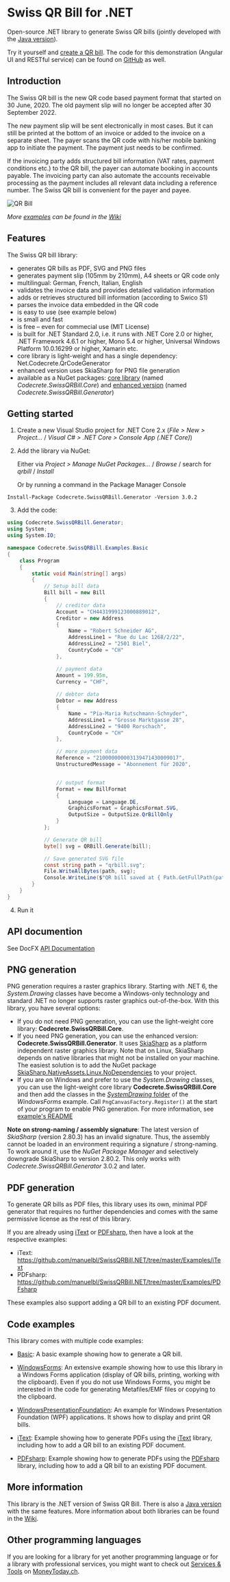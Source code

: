 # Swiss QR Bill for .NET

Open-source .NET library to generate Swiss QR bills (jointly developed with the [Java version](https://github.com/manuelbl/SwissQRBill)).

Try it yourself and [create a QR bill](https://www.codecrete.net/qrbill). The code for this demonstration (Angular UI and RESTful service) can be found on [GitHub](https://github.com/manuelbl/SwissQRBillDemo) as well.

## Introduction

The Swiss QR bill is the new QR code based payment format that started on 30 June, 2020. The old payment slip will no longer be accepted after 30 September 2022.

The new payment slip will be sent electronically in most cases. But it can still be printed at the bottom of an invoice or added to the invoice on a separate sheet. The payer scans the QR code with his/her mobile banking app to initiate the payment. The payment just needs to be confirmed.

If the invoicing party adds structured bill information (VAT rates, payment conditions etc.) to the QR bill, the payer can automate booking in accounts payable. The invoicing party can also automate the accounts receivable processing as the payment includes all relevant data including a reference number. The Swiss QR bill is convenient for the payer and payee.

![QR Bill](https://raw.githubusercontent.com/wiki/manuelbl/SwissQRBill/images/qr-invoice-e1.svg?sanitize=true)

*More [examples](https://github.com/manuelbl/SwissQRBill/wiki/Swiss-QR-Invoice-Examples) can be found in the [Wiki](https://github.com/manuelbl/SwissQRBill/wiki)*

## Features

The Swiss QR bill library:

- generates QR bills as PDF, SVG and PNG files
- generates payment slip (105mm by 210mm), A4 sheets or QR code only
- multilingual: German, French, Italian, English
- validates the invoice data and provides detailed validation information
- adds or retrieves structured bill information (according to Swico S1)
- parses the invoice data embedded in the QR code
- is easy to use (see example below)
- is small and fast
- is free – even for commecial use (MIT License)
- is built for .NET Standard 2.0, i.e. it runs with .NET Core 2.0 or higher, .NET Framework 4.6.1 or higher, Mono 5.4 or higher, Universal Windows Platform 10.0.16299 or higher, Xamarin etc.
- core library is light-weight and has a single dependency: Net.Codecrete.QrCodeGenerator
- enhanced version uses SkiaSharp for PNG file generation
- available as a NuGet packages: [core library](https://www.nuget.org/packages/Codecrete.SwissQRBill.Core/) (named *Codecrete.SwissQRBill.Core*) and [enhanced version](https://www.nuget.org/packages/Codecrete.SwissQRBill.Generator/) (named *Codecrete.SwissQRBill.Generator*)


## Getting started

1. Create a new Visual Studio project for .NET Core 2.x (*File > New > Project...* / *Visual C# > .NET Core > Console App (.NET Core)*)

2. Add the library via NuGet:

   Either via *Project > Manage NuGet Packages...* / *Browse* / search for *qrbill* / *Install*
   
   Or by running a command in the Package Manager Console

```
Install-Package Codecrete.SwissQRBill.Generator -Version 3.0.2
```

3. Add the code:

```c#
using Codecrete.SwissQRBill.Generator;
using System;
using System.IO;

namespace Codecrete.SwissQRBill.Examples.Basic
{
    class Program
    {
        static void Main(string[] args)
        {
            // Setup bill data
            Bill bill = new Bill
            {
                // creditor data
                Account = "CH4431999123000889012",
                Creditor = new Address
                {
                    Name = "Robert Schneider AG",
                    AddressLine1 = "Rue du Lac 1268/2/22",
                    AddressLine2 = "2501 Biel",
                    CountryCode = "CH"
                },

                // payment data
                Amount = 199.95m,
                Currency = "CHF",
                
                // debtor data
                Debtor = new Address
                {
                    Name = "Pia-Maria Rutschmann-Schnyder",
                    AddressLine1 = "Grosse Marktgasse 28",
                    AddressLine2 = "9400 Rorschach",
                    CountryCode = "CH"
                },

                // more payment data
                Reference = "210000000003139471430009017",
                UnstructuredMessage = "Abonnement für 2020",


                // output format
                Format = new BillFormat
                {
                    Language = Language.DE,
                    GraphicsFormat = GraphicsFormat.SVG,
                    OutputSize = OutputSize.QrBillOnly
                }
            };

            // Generate QR bill
            byte[] svg = QRBill.Generate(bill);

            // Save generated SVG file
            const string path = "qrbill.svg";
            File.WriteAllBytes(path, svg);
            Console.WriteLine($"QR bill saved at { Path.GetFullPath(path) }");
        }
    }
}
```

4. Run it

## API documention

See DocFX [API Documentation](https://codecrete.net/SwissQRBill.NET/api/index.html)

## PNG generation

PNG generation requires a raster graphics library. Starting with .NET 6, the *System.Drawing* classes have become a Windows-only technology and standard .NET no longer supports raster graphics out-of-the-box. With this library, you have several options:

- If you do not need PNG generation, you can use the light-weight core library: **Codecrete.SwissQRBill.Core**.
- If you need PNG generation, you can use the enhanced version: **Codecrete.SwissQRBill.Generator**. It uses [SkiaSharp](https://github.com/mono/SkiaSharp) as a platform independent raster graphics library. Note that on Linux, SkiaSharp depends on native libraries that might not be installed on your machine. The easiest solution is to add the NuGet package [SkiaSharp.NativeAssets.Linux.NoDependencies](https://www.nuget.org/packages/SkiaSharp.NativeAssets.Linux.NoDependencies) to your project.
- If you are on Windows and prefer to use the *System.Drawing* classes, you can use the light-weight core library **Codecrete.SwissQRBill.Core** and then add the classes in the [*SystemDrawing* folder](Examples/WindowsForms/SystemDrawing) of the *WindowsForms* example. Call `PngCanvasFactory.Register()` at the start of your program to enable PNG generation. For more information, see [example's README](Examples/WindowsForms/README.md)

**Note on strong-naming / assembly signature**: The latest version of *SkiaSharp* (version 2.80.3) has an invalid signature. Thus, the assembly cannot be loaded in an environment requiring a signature / strong-naming. To work around it, use the *NuGet Package Manager* and selectively downgrade SkiaSharp to version 2.80.2. This only works with *Codecrete.SwissQRBill.Generator* 3.0.2 and later.

## PDF generation

To generate QR bills as PDF files, this library uses its own, minimal PDF generator that requires no further dependencies and comes with the same permissive license as the rest of this library.

If you are already using [iText](https://itextpdf.com/en) or [PDFsharp](http://www.pdfsharp.net/), then have a look at the respective examples:

- iText: https://github.com/manuelbl/SwissQRBill.NET/tree/master/Examples/iText
- PDFsharp: https://github.com/manuelbl/SwissQRBill.NET/tree/master/Examples/PDFsharp

These examples also support adding a QR bill to an existing PDF document.

## Code examples

This library comes with multiple code examples:

- [Basic](Examples/Basic): A basic example showing how to generate a QR bill.

- [WindowsForms](Examples/WindowsForms): An extensive example showing how to use this library in a Windows Forms application (display of QR bills, printing, working with the clipboard). Even if you do not use Windows Forms, you might be interested in the code for generating Metafiles/EMF files or copying to the clipboard.

- [WindowsPresentationFoundation](Examples/WindowsPresentationFoundation): An example for Windows Presentation Foundation (WPF) applications. It shows how to display and print QR bills.

- [iText](Examples/iText): Example showing how to generate PDFs using the [iText](https://itextpdf.com/en) library, including how to add a QR bill to an existing PDF document.

- [PDFsharp](Examples/PDFsharp): Example showing how to generate PDFs using the [PDFsharp](http://www.pdfsharp.net) library, including how to add a QR bill to an existing PDF document.

## More information

This library is the .NET version of Swiss QR Bill. There is also a [Java version](https://github.com/manuelbl/SwissQRBill) with the same features. More information about both libraries can be found in the [Wiki](https://github.com/manuelbl/SwissQRBill/wiki).

## Other programming languages

If you are looking for a library for yet another programming language or for a library with professional services, you might want to check out [Services & Tools](https://www.moneytoday.ch/iso20022/movers-shakers/software-hersteller/services-tools/) on [MoneyToday.ch](https://www.moneytoday.ch).
